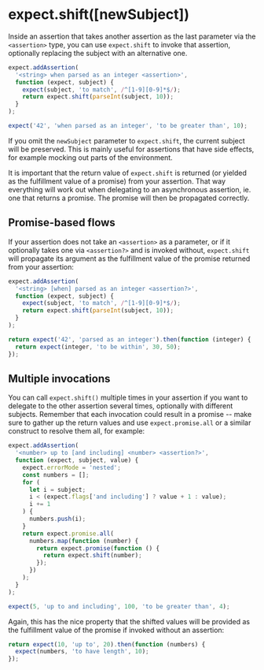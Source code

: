 # expect.shift([newSubject])

Inside an assertion that takes another assertion as the last parameter via
the `<assertion>` type, you can use `expect.shift` to invoke that assertion,
optionally replacing the subject with an alternative one.

```js
expect.addAssertion(
  '<string> when parsed as an integer <assertion>',
  function (expect, subject) {
    expect(subject, 'to match', /^[1-9][0-9]*$/);
    return expect.shift(parseInt(subject, 10));
  }
);

expect('42', 'when parsed as an integer', 'to be greater than', 10);
```

If you omit the `newSubject` parameter to `expect.shift`, the current subject
will be preserved. This is mainly useful for assertions that have side effects,
for example mocking out parts of the environment.

It is important that the return value of `expect.shift` is returned (or yielded
as the fulfillment value of a promise) from your assertion. That way everything
will work out when delegating to an asynchronous assertion, ie. one that returns
a promise. The promise will then be propagated correctly.

## Promise-based flows

If your assertion does not take an `<assertion>` as a parameter, or if it
optionally takes one via `<assertion?>` and is invoked without,
`expect.shift` will propagate its argument as the fulfillment value of the
promise returned from your assertion:

<!-- unexpected-markdown freshContext:true -->

```js
expect.addAssertion(
  '<string> [when] parsed as an integer <assertion?>',
  function (expect, subject) {
    expect(subject, 'to match', /^[1-9][0-9]*$/);
    return expect.shift(parseInt(subject, 10));
  }
);

return expect('42', 'parsed as an integer').then(function (integer) {
  return expect(integer, 'to be within', 30, 50);
});
```

## Multiple invocations

You can call `expect.shift()` multiple times in your assertion if you want
to delegate to the other assertion several times, optionally with different
subjects. Remember that each invocation could result in a promise -- make
sure to gather up the return values and use `expect.promise.all` or a similar
construct to resolve them all, for example:

```js
expect.addAssertion(
  '<number> up to [and including] <number> <assertion?>',
  function (expect, subject, value) {
    expect.errorMode = 'nested';
    const numbers = [];
    for (
      let i = subject;
      i < (expect.flags['and including'] ? value + 1 : value);
      i += 1
    ) {
      numbers.push(i);
    }
    return expect.promise.all(
      numbers.map(function (number) {
        return expect.promise(function () {
          return expect.shift(number);
        });
      })
    );
  }
);

expect(5, 'up to and including', 100, 'to be greater than', 4);
```

Again, this has the nice property that the shifted values will be provided as
the fulfillment value of the promise if invoked without an assertion:

<!-- unexpected-markdown async:true -->

```js
return expect(10, 'up to', 20).then(function (numbers) {
  expect(numbers, 'to have length', 10);
});
```
